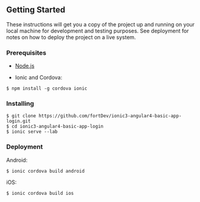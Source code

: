 ## Getting Started

These instructions will get you a copy of the project up and running on your local machine for development and testing purposes. See deployment for notes on how to deploy the project on a live system.

### Prerequisites

* [Node.js](https://nodejs.org)

* Ionic and Cordova:
```
$ npm install -g cordova ionic
```

### Installing

```
$ git clone https://github.com/fortDev/ionic3-angular4-basic-app-login.git
$ cd ionic3-angular4-basic-app-login
$ ionic serve --lab
```

### Deployment

Android:
```
$ ionic cordova build android
```

iOS:
```
$ ionic cordova build ios
```